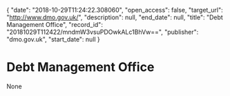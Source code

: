 {
  "date": "2018-10-29T11:24:22.308060", 
  "open_access": false, 
  "target_url": "http://www.dmo.gov.uk/", 
  "description": null, 
  "end_date": null, 
  "title": "Debt Management Office", 
  "record_id": "20181029T112422/mndmW3vsuPDOwkALc1BhVw==", 
  "publisher": "dmo.gov.uk", 
  "start_date": null
}

# Debt Management Office

None